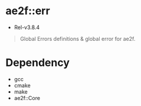 # ae2f::err
- Rel-v3.8.4

> Global Errors definitions &amp; global error for ae2f.

# Dependency
- gcc
- cmake
- make
- ae2f::Core
